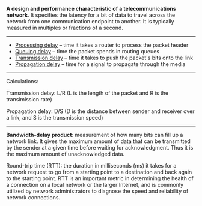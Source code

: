 **A design and performance characteristic of a telecommunications network**. It specifies the latency for a bit of data to travel across the network from one communication endpoint to another. It is typically measured in multiples or fractions of a second.

---
-   [Processing delay](https://en.wikipedia.org/wiki/Processing_delay "Processing delay") – time it takes a router to process the packet header
-   [Queuing delay](https://en.wikipedia.org/wiki/Queuing_delay "Queuing delay") – time the packet spends in routing queues
-   [Transmission delay](https://en.wikipedia.org/wiki/Transmission_delay "Transmission delay") – time it takes to push the packet's bits onto the link    
-   [Propagation delay](https://en.wikipedia.org/wiki/Propagation_delay "Propagation delay") – time for a signal to propagate through the media

---

Calculations:

Transmission delay: L/R
(L is the length of the packet and R is the transimission rate)

Propagation delay: D/S
(D is the distance between sender and receiver over a link, and S is the transmission speed)


---

**Bandwidth-delay product**:
measurement of how many bits can fill up a network link. It gives the maximum amount of data that can be transmitted by the sender at a given time before waiting for acknowledgment. Thus it is the maximum amount of unacknowledged data.


Round-trip time (RTT):
the duration in milliseconds (ms) it takes for a network request to go from a starting point to a destination and back again to the starting point. RTT is an important metric in determining the health of a connection on a local network or the larger Internet, and is commonly utilized by network administrators to diagnose the speed and reliability of network connections.

